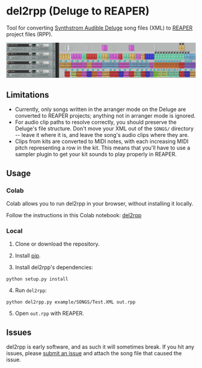 # del2rpp (Deluge to REAPER)

Tool for converting [Synthstrom Audible Deluge](https://synthstrom.com/product/deluge/) song files (XML) to [REAPER](https://www.reaper.fm) project files (RPP).

![REAPER screenshot](example/screenshot.png)

## Limitations

- Currently, only songs written in the arranger mode on the Deluge are converted to REAPER projects; anything not in arranger mode is ignored.
- For audio clip paths to resolve correctly, you should preserve the Deluge's file structure. Don't move your XML out of the `SONGS/` directory -- leave it where it is, and leave the song's audio clips where they are.
- Clips from kits are converted to MIDI notes, with each increasing MIDI pitch representing a row in the kit. This means that you'll have to use a sampler plugin to get your kit sounds to play properly in REAPER.

## Usage

### Colab

Colab allows you to run del2rpp in your browser, without installing it locally.

Follow the instructions in this Colab notebook: [del2rpp](https://colab.research.google.com/github/dcower/del2rpp/blob/master/del2rpp.ipynb)

### Local
1. Clone or download the repository.

2. Install [pip](https://pip.pypa.io/en/stable/installing/).

3. Install del2rpp's dependencies:
```
python setup.py install
```

4. Run `del2rpp`:
```
python del2rpp.py example/SONGS/Test.XML out.rpp
```

5. Open `out.rpp` with REAPER.

## Issues

del2rpp is early software, and as such it will sometimes break. If you hit any issues, please [submit an issue](https://github.com/dcower/del2rpp/issues/new) and attach the song file that caused the issue.
